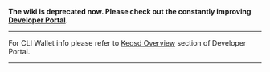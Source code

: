 **The wiki is deprecated now. Please check out the constantly improving [Developer Portal](http://developers.eos.io)**.

----

For CLI Wallet info please refer to [Keosd Overview](https://developers.eos.io/eosio-nodeos/docs/keosd-overview) section of Developer Portal.

----
